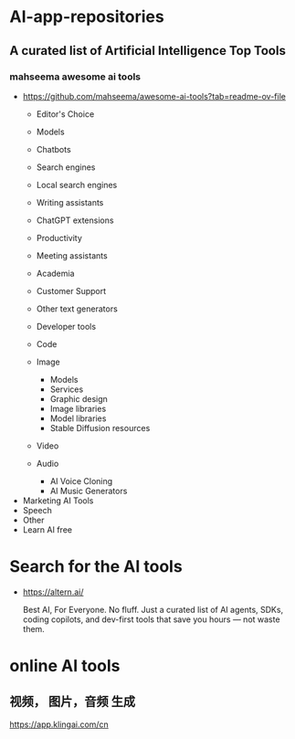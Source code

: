 # AI-app-repositories

## A curated list of Artificial Intelligence Top Tools
### mahseema awesome ai tools
- https://github.com/mahseema/awesome-ai-tools?tab=readme-ov-file
  - Editor's Choice
  - Models
  - Chatbots
  - Search engines
  - Local search engines
  - Writing assistants
  - ChatGPT extensions
  - Productivity
  - Meeting assistants
  - Academia
  - Customer Support
  - Other text generators
  - Developer tools
  - Code
  - Image
      - Models
      - Services
      - Graphic design
      - Image libraries
      - Model libraries
      - Stable Diffusion resources

  - Video
  - Audio
      - AI Voice Cloning
      - AI Music Generators
- Marketing AI Tools
- Speech
- Other
- Learn AI free


# Search for the AI tools

- https://altern.ai/
  
  Best AI, For Everyone.
  No fluff. Just a curated list of AI agents, SDKs, coding copilots, and dev-first tools that save you hours — not waste them.


# online AI tools
## 视频， 图片，音频 生成
https://app.klingai.com/cn

  
